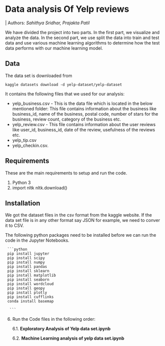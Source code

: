 

# Data analysis Of Yelp reviews

| Authors: *Sahithya Sridhar, Prajakta Patil*

We have divided the project into two parts. In the first part, we visualize and analyze the data. In the second part, we use split the data into train and test data and use various machine learning algorithms to determine how the test data performs with our machine learning model.

## Data

The data set is downloaded from

```
kaggle datasets download -d yelp-dataset/yelp-dataset

```
It contains the following files that we used for our analysis:

* yelp_business.csv - This is the data file which is located in the below mentioned folder:
This file contains information about the business like business_id, name of the business, postal code, number of stars for the business, review count, category of the business etc.
* yelp_review.csv - This file contains information about the user reviews like user_id, business_id, date of the review, usefulness of the reviews etc.
* yelp_tip.csv
* yelp_checkin.csv.

## Requirements

These are the main requirements to setup and run the code.
  1. Python 3
  2. 	import nltk
	    nltk.download()


## Installation

We got the dataset files in the csv format from the kaggle website. If the data set file is in any other format say JSON for example, we need to conver it to CSV.

The following python packages need to be installed before we can run the code in the Jupyter Notebooks. 

     ```python
     pip install jupyter
     pip install scipy
     pip install numpy
     pip install pandas
     pip install sklearn
     pip install matplotlib
     pip install seaborn
     pip install wordcloud
     pip install geopy
     pip install plotly
     pip install cufflinks
     conda install basemap
     
      ```
6. Run the Code files in the following order:

   6.1. **Exploratory Analysis of Yelp data set.ipynb**
   
   6.2. **Machine Learning analysis of yelp data set.ipynb**
